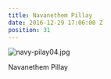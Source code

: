 ```yaml
---
title: Navanethem Pillay
date: 2016-12-29 17:06:00 Z
position: 31
---
```


![navy-pilay04.jpg](/uploads/navy-pilay04.jpg)

Navanethem Pillay